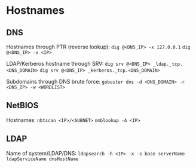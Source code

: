 # Hostnames
## DNS
Hostnames through PTR (reverse lookup):
`dig @<DNS_IP> -x 127.0.0.1`
`dig @<DNS_IP> -x <IP>`

LDAP/Kerberos hostname through SRV:
`dig srv @<DNS_IP> _ldap._tcp.<DNS_DOMAIN>`
`dig srv @<DNS_IP> _kerberos._tcp.<DNS_DOMAIN>`

Subdomains through DNS brute force:
`gobuster dns -d <DNS_DOMAIN> -r <DNS_IP> -w <WORDLIST>`

## NetBIOS
Hostnames:
`nbtscan <IP>/<SUBNET>`
`nmblookup -A <IP>`

## LDAP
Name of system/LDAP/DNS:
`ldapsearch -h <IP> -x -s base serverName ldapServiceName dnsHostName`